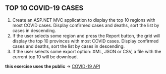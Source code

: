 ## TOP 10 COVID-19 CASES

1. Create an ASP.NET MVC application to display the top 10 regions with most COVID cases. Display confirmed cases and deaths, sort the list by cases in descending.
2. If the user selects some region and press the Report button, the grid will display the top 10 provinces with most COVID cases. Display confirmed cases and deaths, sort the list by cases in descending.
3. If the user selects some export option: XML, JSON or CSV, a file with the current top 10 will be download.

**this exercise uses the public** -> [COVID-19 API](https://rapidapi.com/axisbits-axisbits-default/api/covid-19-statistics)

